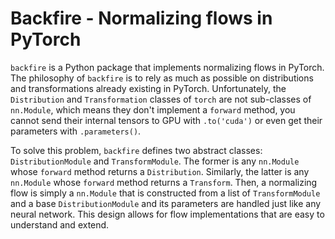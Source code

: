 # Backfire - Normalizing flows in PyTorch

`backfire` is a Python package that implements normalizing flows in PyTorch. The philosophy of `backfire` is to rely as much as possible on distributions and transformations already existing in PyTorch. Unfortunately, the `Distribution` and `Transformation` classes of `torch` are not sub-classes of `nn.Module`, which means they don't implement a `forward` method, you cannot send their internal tensors to GPU with `.to('cuda')` or even get their parameters with `.parameters()`.

To solve this problem, `backfire` defines two abstract classes: `DistributionModule` and `TransformModule`. The former is any `nn.Module` whose `forward` method returns a `Distribution`. Similarly, the latter is any `nn.Module` whose `forward` method returns a `Transform`. Then, a normalizing flow is simply a `nn.Module` that is constructed from a list of `TransformModule` and a base `DistributionModule` and its parameters are handled just like any neural network. This design allows for flow implementations that are easy to understand and extend.
